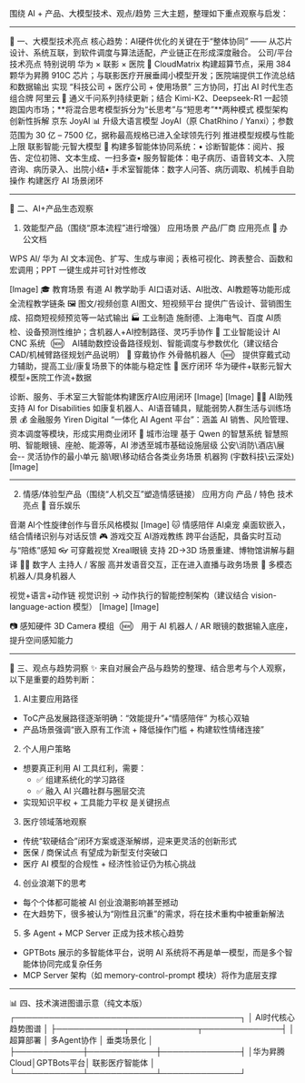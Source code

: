 围绕 AI + 产品、大模型技术、观点/趋势 三大主题，整理如下重点观察与启发：

---
🧠 一、大模型技术亮点
核心趋势：AI硬件优化的关键在于“整体协同” —— 从芯片设计、系统互联，到软件调度与算法适配，产业链正在形成深度融合。
公司/平台
技术亮点
特别说明
华为 × 联影 × 医院
🔧 CloudMatrix 构建超算节点，采用 384 颗华为昇腾 910C 芯片；与联影医疗开展垂阈小模型开发；医院端提供工作流总结和数据输出
实现 “科技公司 + 医疗公司 + 使用场景” 三方协同，打出 AI 时代生态组合牌
阿里云
🧠 通义千问系列持续更新；结合 Kimi-K2、Deepseek-R1 一起领跑国内市场；**将混合思考模型拆分为“长思考”与“短思考”**两种模式
模型架构创新性拆解
京东 JoyAI
📊 升级大语言模型 JoyAI（原 ChatRhino / Yanxi）；参数范围为 30 亿 – 7500 亿，据称最高规格已进入全球领先行列
推进模型规模与性能上限
联影智能·元智大模型
🏥 构建多智能体协同系统：• 诊断智能体：阅片、报告、定位初筛、文本生成、一扫多查• 服务智能体：电子病历、语音转文本、入院咨询、病历录入、出院小结• 手术室智能体：数字人问答、病历调取、机械手自助操作
构建医疗 AI 场景闭环


---
🧰 二、AI+产品生态观察
1.  效能型产品（围绕“原本流程”进行增强）
应用场景
产品/厂商
应用亮点
📄 办公文档

WPS AI/ 华为 AI
文本润色、扩写、生成与审阅；表格可视化、跨表整合、函数和宏调用；PPT 一键生成并可针对性修改

[Image]
🎓 教育场景
有道 AI 教学助手
AI口语对话、AI批改、AI教题等功能形成全流程教学链条
🖼️ 图文/视频创意
AI图文、短视频平台
提供广告设计、营销图生成、招商短视频预览等一站式输出
🏭 工业制造
施耐德、上海电气、百度
AI质检、设备预测性维护；含机器人+AI控制路径、灵巧手协作
🧠 工业智能设计
AI CNC 系统（🆕）
AI辅助数控设备路径规划、智能调度与参数优化（建议结合 CAD/机械臂路径规划产品说明）
🦿 穿戴协作
外骨骼机器人（🆕）
提供穿戴式动力辅助，提高工业/康复场景下的体能与稳定性
🏥 医疗闭环
华为硬件+联影元智大模型+医院工作流+数据

诊断、服务、手术室三大智能体构建医疗AI应用闭环
[Image]
[Image]
🧑‍🦽 AI助残支持
AI for Disabilities
如康复机器人、AI语音辅具，赋能弱势人群生活与训练场景
💰 金融服务
Yiren Digital
“一体化 AI Agent 平台”：涵盖 AI 销售、风险管理、资本调度等模块，形成实用商业闭环
🌆 城市治理
基于 Qwen 的智慧系统
智慧照明、智能眼镜、座舱、能源等，AI 渗透至城市基础设施层级
公安\消防\酒店\展会-- 灵活协作的最小单元
脑\眼\移动结合各类业务场景
机器狗 (宇数科技\云深处)
[Image]

---
2.  情感/体验型产品（围绕“人机交互”塑造情感链接）
应用方向
产品 / 特色
技术亮点
🎵 音乐娱乐

音潮
AI个性旋律创作与音乐风格模拟
[Image]
🐱 情感陪伴
AI桌宠
桌面软嵌入，结合情绪识别与对话反馈
🎮 游戏交互
AI游戏教练
跨平台适配，具备实时互动与“陪练”感知
👓 可穿戴视觉
Xreal眼镜
支持 2D→3D 场景重建、博物馆讲解与翻译
🧍‍♀️ 数字人
主持人 / 客服
高并发语音交互，正在进入直播与政务场景
🤖 多模态机器人/具身机器人

视觉+语言+动作链
视觉识别 → 动作执行的智能控制架构（建议结合 vision-language-action 模型）
[Image]
[Image]

📷 感知硬件
3D Camera 模组（🆕）
用于 AI 机器人 / AR 眼镜的数据输入底座，提升空间感知能力

---
🔭 三、观点与趋势洞察
✨ 来自对展会产品与趋势的整理、结合思考与个人观察，以下是重要的趋势判断：
1.  AI主要应用路径
- ToC产品发展路径逐渐明确：“效能提升”+“情感陪伴” 为核心双轴
- 产品场景强调“嵌入原有工作流 + 降低操作门槛 + 构建软性情绪连接”
2.  个人用户策略
- 想要真正利用 AI 工具红利，需要：
  - ✅ 组建系统化的学习路径
  - ✅ 融入 AI 兴趣社群与圈层交流
- 实现知识平权 + 工具能力平权 是关键拐点
3. 医疗领域落地观察
- 传统“软硬结合”闭环方案或逐渐解绑，迎来更灵活的创新形式
- 医保 / 商保试点 有望成为新型支付突破口
- 医疗 AI 模型的合规性 + 经济性验证仍为核心挑战
4. 创业浪潮下的思考
- 每个个体都可能被 AI 创业浪潮影响甚至撼动
- 在大趋势下，很多被认为“刚性且沉重”的需求，将在技术重构中被重新解法
5. 多 Agent + MCP Server 正成为技术核心趋势
- GPTBots 展示的多智能体平台，说明 AI 系统将不再是单一模型，而是多个智能体协同完成复杂任务
- MCP Server 架构（如 memory-control-prompt 模块）将作为底层支撑

---
📊 四、技术演进图谱示意（纯文本版）
┌────────────────────────────────────────┐
│            AI时代核心趋势图谱            │
├────────────┬────────────┬──────────────┤
│ 超算部署    │ 多Agent协作 │ 垂类场景化    │
├────────────┼────────────┼──────────────┤
│华为昇腾Cloud│GPTBots平台│ 联影医疗智能体  │
└────────────┴────────────┴──────────────┘
